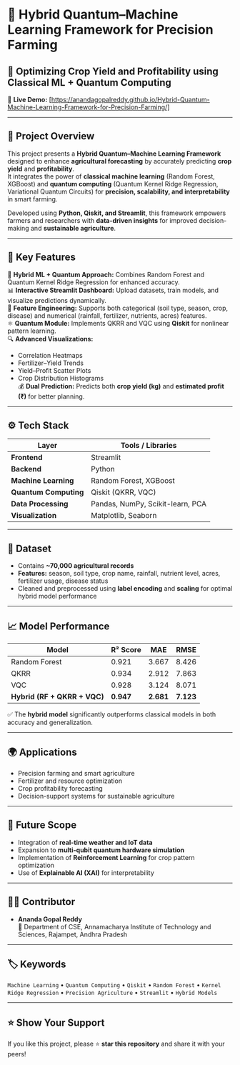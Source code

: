 # 🌾 Hybrid Quantum–Machine Learning Framework for Precision Farming

## 🚀 Optimizing Crop Yield and Profitability using Classical ML + Quantum Computing

🔗 **Live Demo:** [https://anandagopalreddy.github.io/Hybrid-Quantum-Machine-Learning-Framework-for-Precision-Farming/]

---

## 📘 Project Overview

This project presents a **Hybrid Quantum–Machine Learning Framework** designed to enhance **agricultural forecasting** by accurately predicting **crop yield** and **profitability**.  
It integrates the power of **classical machine learning** (Random Forest, XGBoost) and **quantum computing** (Quantum Kernel Ridge Regression, Variational Quantum Circuits) for **precision, scalability, and interpretability** in smart farming.

Developed using **Python, Qiskit, and Streamlit**, this framework empowers farmers and researchers with **data-driven insights** for improved decision-making and **sustainable agriculture**.

---

## 🧠 Key Features

🌿 **Hybrid ML + Quantum Approach:** Combines Random Forest and Quantum Kernel Ridge Regression for enhanced accuracy.  
📊 **Interactive Streamlit Dashboard:** Upload datasets, train models, and visualize predictions dynamically.  
🧩 **Feature Engineering:** Supports both categorical (soil type, season, crop, disease) and numerical (rainfall, fertilizer, nutrients, acres) features.  
⚛️ **Quantum Module:** Implements QKRR and VQC using **Qiskit** for nonlinear pattern learning.  
🔍 **Advanced Visualizations:**
- Correlation Heatmaps  
- Fertilizer–Yield Trends  
- Yield–Profit Scatter Plots  
- Crop Distribution Histograms  
💰 **Dual Prediction:** Predicts both **crop yield (kg)** and **estimated profit (₹)** for better planning.  

---

## ⚙️ Tech Stack

| Layer | Tools / Libraries |
|-------|--------------------|
| **Frontend** | Streamlit |
| **Backend** | Python |
| **Machine Learning** | Random Forest, XGBoost |
| **Quantum Computing** | Qiskit (QKRR, VQC) |
| **Data Processing** | Pandas, NumPy, Scikit-learn, PCA |
| **Visualization** | Matplotlib, Seaborn |

---

## 🧾 Dataset

- Contains **~70,000 agricultural records**  
- **Features:** season, soil type, crop name, rainfall, nutrient level, acres, fertilizer usage, disease status  
- Cleaned and preprocessed using **label encoding** and **scaling** for optimal hybrid model performance  

---

## 📈 Model Performance

| Model | R² Score | MAE | RMSE |
|-------|-----------|------|------|
| Random Forest | 0.921 | 3.667 | 8.426 |
| QKRR | 0.934 | 2.912 | 7.863 |
| VQC | 0.928 | 3.124 | 8.071 |
| **Hybrid (RF + QKRR + VQC)** | **0.947** | **2.681** | **7.123** |

✅ The **hybrid model** significantly outperforms classical models in both accuracy and generalization.

---

## 🌍 Applications

- Precision farming and smart agriculture  
- Fertilizer and resource optimization  
- Crop profitability forecasting  
- Decision-support systems for sustainable agriculture  

---

## 🔮 Future Scope

- Integration of **real-time weather and IoT data**  
- Expansion to **multi-qubit quantum hardware simulation**  
- Implementation of **Reinforcement Learning** for crop pattern optimization  
- Use of **Explainable AI (XAI)** for interpretability  

---

## 👨‍💻 Contributor

- **Ananda Gopal Reddy**  
📍 Department of CSE, Annamacharya Institute of Technology and Sciences, Rajampet, Andhra Pradesh  

---

## 🏷️ Keywords

`Machine Learning` • `Quantum Computing` • `Qiskit` • `Random Forest` • `Kernel Ridge Regression` • `Precision Agriculture` • `Streamlit` • `Hybrid Models`

---

## ⭐ Show Your Support

If you like this project, please ⭐ **star this repository** and share it with your peers!

